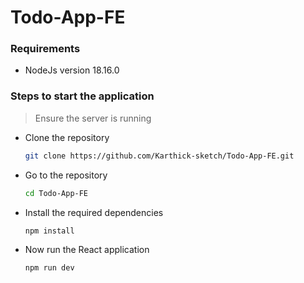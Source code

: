 # Todo-App-FE

### Requirements

- NodeJs version 18.16.0

### Steps to start the application

> Ensure the server is running

- Clone the repository

  ```sh
  git clone https://github.com/Karthick-sketch/Todo-App-FE.git
  ```

- Go to the repository

  ```sh
  cd Todo-App-FE
  ```

- Install the required dependencies

  ```sh
  npm install
  ```

- Now run the React application
  ```sh
  npm run dev
  ```
